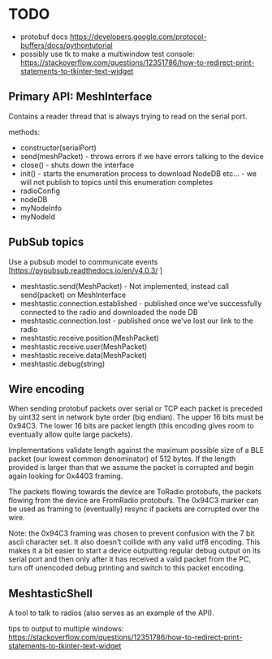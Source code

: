 # TODO

- protobuf docs https://developers.google.com/protocol-buffers/docs/pythontutorial
- possibly use tk to make a multiwindow test console: https://stackoverflow.com/questions/12351786/how-to-redirect-print-statements-to-tkinter-text-widget

## Primary API: MeshInterface

Contains a reader thread that is always trying to read on the serial port.

methods:

- constructor(serialPort)
- send(meshPacket) - throws errors if we have errors talking to the device
- close() - shuts down the interface
- init() - starts the enumeration process to download NodeDB etc... - we will not publish to topics until this enumeration completes
- radioConfig
- nodeDB
- myNodeInfo
- myNodeId

## PubSub topics

Use a pubsub model to communicate events [https://pypubsub.readthedocs.io/en/v4.0.3/ ]

- meshtastic.send(MeshPacket) - Not implemented, instead call send(packet) on MeshInterface
- meshtastic.connection.established - published once we've successfully connected to the radio and downloaded the node DB
- meshtastic.connection.lost - published once we've lost our link to the radio
- meshtastic.receive.position(MeshPacket)
- meshtastic.receive.user(MeshPacket)
- meshtastic.receive.data(MeshPacket)
- meshtastic.debug(string)

## Wire encoding

When sending protobuf packets over serial or TCP each packet is preceded by uint32 sent in network byte order (big endian).
The upper 16 bits must be 0x94C3. The lower 16 bits are packet length (this encoding gives room to eventually allow quite large packets).

Implementations validate length against the maximum possible size of a BLE packet (our lowest common denominator) of 512 bytes. If the
length provided is larger than that we assume the packet is corrupted and begin again looking for 0x4403 framing.

The packets flowing towards the device are ToRadio protobufs, the packets flowing from the device are FromRadio protobufs.
The 0x94C3 marker can be used as framing to (eventually) resync if packets are corrupted over the wire.

Note: the 0x94C3 framing was chosen to prevent confusion with the 7 bit ascii character set. It also doesn't collide with any valid utf8 encoding. This makes it a bit easier to start a device outputting regular debug output on its serial port and then only after it has received a valid packet from the PC, turn off unencoded debug printing and switch to this
packet encoding.

## MeshtasticShell

A tool to talk to radios (also serves as an example of the API).

tips to output to multiple windows:
https://stackoverflow.com/questions/12351786/how-to-redirect-print-statements-to-tkinter-text-widget
